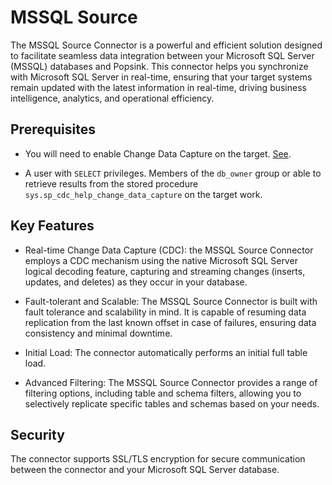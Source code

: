 # MSSQL Source
The MSSQL Source Connector is a powerful and efficient solution designed to facilitate seamless data integration between your Microsoft SQL Server (MSSQL) databases and Popsink. This connector helps you synchronize with Microsoft SQL Server in real-time, ensuring that your target systems remain updated with the latest information in real-time, driving business intelligence, analytics, and operational efficiency.

## Prerequisites

- You will need to enable Change Data Capture on the target. [See](https://debezium.io/documentation/reference/stable/connectors/sqlserver.html#_enabling_cdc_on_the_sql_server_database).

- A user with `SELECT` privileges. Members of the `db_owner` group or able to retrieve results from the stored procedure `sys.sp_cdc_help_change_data_capture` on the target work.

## Key Features

- Real-time Change Data Capture (CDC): the MSSQL Source Connector employs a CDC mechanism using the native Microsoft SQL Server logical decoding feature, capturing and streaming changes (inserts, updates, and deletes) as they occur in your database.

- Fault-tolerant and Scalable: The MSSQL Source Connector is built with fault tolerance and scalability in mind. It is capable of resuming data replication from the last known offset in case of failures, ensuring data consistency and minimal downtime.

- Initial Load: The connector automatically performs an initial full table load.

- Advanced Filtering: The MSSQL Source Connector provides a range of filtering options, including table and schema filters, allowing you to selectively replicate specific tables and schemas based on your needs.

## Security

The connector supports SSL/TLS encryption for secure communication between the connector and your Microsoft SQL Server database.
